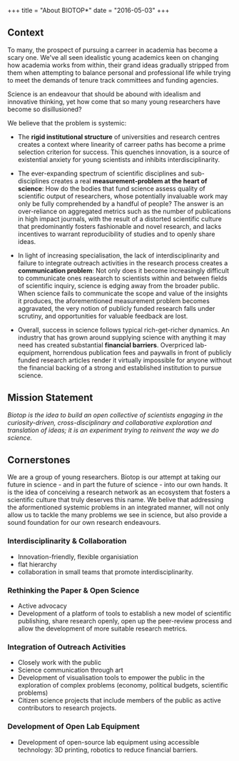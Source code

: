 +++
title = "About BIOTOP*"
date = "2016-05-03"
+++

## Context

To many, the prospect of pursuing a carreer in academia has become a scary one.
We've all seen idealistic young academics keen on changing how academia works from within, their grand ideas gradually stripped from them  when attempting to balance personal and professional life while trying to meet the demands of tenure track committees and funding agencies.

Science is an endeavour that should be abound with idealism and innovative thinking, yet how come that so many young researchers have become so disillusioned?

We believe that the problem is systemic:

- The **rigid institutional structure** of universities and research centres creates a context where linearity of carreer paths has become a prime selection criterion for success. This quenches innovation, is a source of existential anxiety for young scientists and inhibits interdisciplinarity.

- The ever-expanding spectrum of scientific disciplines and sub-disciplines creates a real **measurement-problem at the heart of science**: How do the bodies that fund science assess quality of scientific output of researchers, whose potentially invaluable work may only be fully comprehended by a handful of people? The answer is an over-reliance on aggregated metrics such as the number of publications in high impact journals, with the result of
a distorted scientific culture that predominantly fosters fashionable and novel research, and lacks incentives to warrant reproducibility of studies and to openly share ideas.

- In light of increasing specialisation, the lack of interdisciplinarity and failure to integrate outreach activities in the research process creates a **communication problem**: Not only does it become increasingly difficult to communicate ones reasearch to scientists within and between fields of scientific inquiry, science is edging away from the broader public. When science fails to communicate the scope and value of the insights it produces, the aforementioned measurement problem becomes aggravated, the very notion of publicly funded research falls under scrutiny, and opportunities for valuable feedback are lost.

- Overall, success in science follows typical rich-get-richer dynamics. An industry that has grown around  supplying science with anything it may need has created substantial **financial barriers**. Overpriced lab-equipment, horrendous publication fees and paywalls in front of publicly funded research articles render it virtually impossible for anyone without the financial backing of a strong and established institution to pursue science.


## Mission Statement

*Biotop is the idea to build an open collective of scientists engaging in the curiosity-driven, cross-disciplinary and collaborative exploration and translation of ideas; it is an experiment trying to reinvent the way we do science.*

## Cornerstones

We are a group of young researchers. Biotop is our attempt at taking our future in science - and in part the future of science - into our own hands. It is the idea of conceiving a research network as an ecosystem that fosters a scientific culture that truly deserves this name. We belive that addressing the aformentioned systemic problems in an integrated manner, will not only allow us to tackle the many problems we see in science, but also provide a sound foundation for our own research endeavours.

### Interdisciplinarity & Collaboration

- Innovation-friendly, flexible organisiation
- flat hierarchy
- collaboration in small teams that promote interdisciplinarity.

### Rethinking the Paper & Open Science

- Active advocacy
- Development of a platform of tools to establish a new model of scientific publishing, share research openly, open up the peer-review process and allow the development of more suitable research metrics.

### Integration of Outreach Activities

- Closely work with the public
- Science communication through art
- Development of visualisation tools to empower the public in the exploration of complex problems (economy, political budgets, scientific problems)
- Citizen science projects that include members of the public as active contributors to research projects.

### Development of Open Lab Equipment
- Development of open-source lab equipment using accessible technology: 3D printing, robotics to reduce financial barriers.
